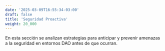 ```yaml
---
date: '2025-03-09T16:55:34-03:00'
draft: false
title: 'Seguridad Proactiva'
weight: 20_000
---
```


En esta sección se analizan estrategias para anticipar y prevenir amenazas a la seguridad en entornos DAO antes de que ocurran.
